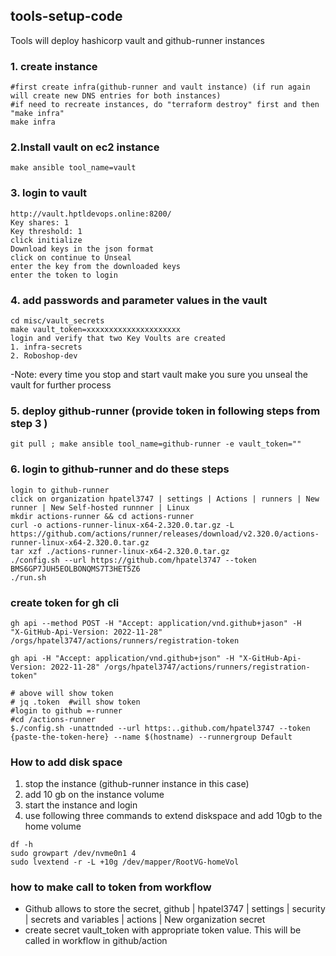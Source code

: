## tools-setup-code

Tools will deploy hashicorp vault and github-runner instances

### 1. create instance
```text
#first create infra(github-runner and vault instance) (if run again will create new DNS entries for both instances)
#if need to recreate instances, do "terraform destroy" first and then "make infra"
make infra
```
 ### 2.Install vault on ec2 instance
```text
make ansible tool_name=vault
```
### 3. login to vault
```text
http://vault.hptldevops.online:8200/
Key shares: 1
Key threshold: 1
click initialize
Download keys in the json format
click on continue to Unseal
enter the key from the downloaded keys
enter the token to login
```
### 4. add passwords and parameter values in the vault
```text
cd misc/vault_secrets
make vault_token=xxxxxxxxxxxxxxxxxxxxx
login and verify that two Key Voults are created
1. infra-secrets
2. Roboshop-dev
```
-Note: every time you stop and start vault make you sure you unseal the vault for further process
### 5. deploy github-runner (provide token in following steps from step 3 )
```text
git pull ; make ansible tool_name=github-runner -e vault_token=""
```
### 6. login to github-runner and do these steps
```text
login to github-runner
click on organization hpatel3747 | settings | Actions | runners | New runner | New Self-hosted runnner | Linux
mkdir actions-runner && cd actions-runner
curl -o actions-runner-linux-x64-2.320.0.tar.gz -L https://github.com/actions/runner/releases/download/v2.320.0/actions-runner-linux-x64-2.320.0.tar.gz
tar xzf ./actions-runner-linux-x64-2.320.0.tar.gz
./config.sh --url https://github.com/hpatel3747 --token BMS6GP7JUH5EOLBONQMS7T3HET5Z6
./run.sh
```
### create token for gh cli
```text
gh api --method POST -H "Accept: application/vnd.github+jason" -H
"X-GitHub-Api-Version: 2022-11-28" /orgs/hpatel3747/actions/runners/registration-token

gh api -H "Accept: application/vnd.github+json" -H "X-GitHub-Api-Version: 2022-11-28" /orgs/hpatel3747/actions/runners/registration-token"

# above will show token
# jq .token  #will show token
#login to github =-runner
#cd /actions-runner
$./config.sh -unattnded --url https:..github.com/hpatel3747 --token {paste-the-token-here} --name $(hostname) --runnergroup Default
```
### How to add disk space 
1. stop the instance (github-runner instance in this case)
2. add 10 gb on the instance volume
3. start the instance and login
4. use following three commands to extend diskspace and add 10gb to the home volume
```text
df -h
sudo growpart /dev/nvme0n1 4
sudo lvextend -r -L +10g /dev/mapper/RootVG-homeVol
```
### how to make call to token from workflow
- Github allows to store the secret, github | hpatel3747 | settings | security | secrets and variables | actions | New organization secret
- create secret vault_token with appropriate token value. This will be called in workflow in github/action 
